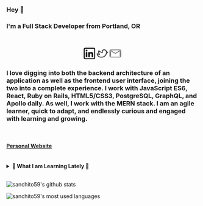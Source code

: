 ### Hey 👋

### I'm a Full Stack Developer from Portland, OR

<br>

<p align='center'>
<a href="https://www.linkedin.com/in/chris--sanchez/"><img height="30" src="https://github.com/sanchito59/sanchito59/blob/master/linkedin.png?raw=true"/></a>
<a href="https://twitter.com/i/lists/1316210473084219393?s=09"><img height="30" src="https://github.com/sanchito59/sanchito59/blob/master/twitter.png?raw=true"></a>
<a href="mailto:c.sanch7@gmail.com"/><img height="30" src="https://github.com/sanchito59/sanchito59/blob/master/mail.png?raw=true"/></a>

### I love digging into both the backend architecture of an application as well as the frontend user interface, joining the two into a complete experience. I work with JavaScript ES6, React, Ruby on Rails, HTML5/CSS3, PostgreSQL, GraphQL, and Apollo daily. As well, I work with the MERN stack. I am an agile learner, quick to adapt, and endlessly curious and engaged with learning and growing. 

<br>

#### <a href="https://chris-sanchez-dev.netlify.app/">Personal Website</a>

<br>

<details>
 <summary><strong>🌱 What I am Learning Lately 🌱</strong></summary>
 <ul>
   <li>TypeScript 😃</li>
   <li>React Native development</li>
   <li>Next.js</li>
   <li>Test Driven Development with Jest</li>
   <li>Strengthening software/system design best practices</li>
  </ul>
</details>

<br>

![sanchito59's github stats](https://github-readme-stats.vercel.app/api?username=sanchito59&hide=contribs,prs&show_icons=true&hide_border=true&title_color=000)

![sanchito59's most used languages](https://github-readme-stats.vercel.app/api/top-langs/?username=sanchito59&layout=compact&hide=html&hide_border=true)
